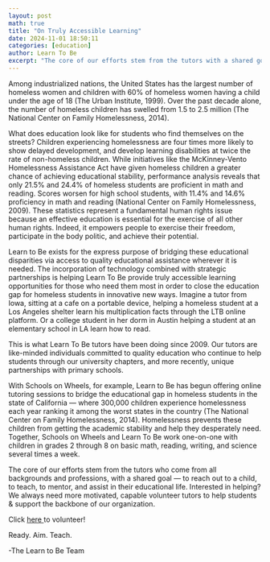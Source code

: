 ```yaml
---
layout: post
math: true
title: "On Truly Accessible Learning"
date: 2024-11-01 18:50:11
categories: [education]
author: Learn To Be
excerpt: "The core of our efforts stem from the tutors with a shared goal — to reach out to a child, to teach, to mentor, and assist in their educational life."
---
```


<p id="">
 Among industrialized nations, the United States has the largest number of homeless women and children with 60% of homeless women having a child under the age of 18 (The Urban Institute, 1999). Over the past decade alone, the number of homeless children has swelled from 1.5 to 2.5 million (The National Center on Family Homelessness, 2014).
</p>
<p id="">
 What does education look like for students who find themselves on the streets? Children experiencing homelessness are four times more likely to show delayed development, and develop learning disabilities at twice the rate of non-homeless children. While initiatives like the McKinney-Vento Homelessness Assistance Act have given homeless children a greater chance of achieving educational stability, performance analysis reveals that only 21.5% and 24.4% of homeless students are proficient in math and reading. Scores worsen for high school students, with 11.4% and 14.6% proficiency in math and reading (National Center on Family Homelessness, 2009). These statistics represent a fundamental human rights issue because an effective education is essential for the exercise of all other human rights. Indeed, it empowers people to exercise their freedom, participate in the body politic, and achieve their potential.
</p>
<p id="">
 Learn to Be exists for the express purpose of bridging these educational disparities via access to quality educational assistance wherever it is needed. The incorporation of technology combined with strategic partnerships is helping Learn To Be provide truly accessible learning opportunities for those who need them most in order to close the education gap for homeless students in innovative new ways. Imagine a tutor from Iowa, sitting at a cafe on a portable device, helping a homeless student at a Los Angeles shelter learn his multiplication facts through the LTB online platform. Or a college student in her dorm in Austin helping a student at an elementary school in LA learn how to read.
</p>
<p id="">
 This is what Learn To Be tutors have been doing since 2009. Our tutors are like-minded individuals committed to quality education who continue to help students through our university chapters, and more recently, unique partnerships with primary schools.
</p>
<p id="">
 With Schools on Wheels, for example, Learn to Be has begun offering online tutoring sessions to bridge the educational gap in homeless students in the state of California — where 300,000 children experience homelessness each year ranking it among the worst states in the country (The National Center on Family Homelessness, 2014). Homelessness prevents these children from getting the academic stability and help they desperately need. Together, Schools on Wheels and Learn To Be work one-on-one with children in grades 2 through 8 on basic math, reading, writing, and science several times a week.
</p>
<p id="">
 The core of our efforts stem from the tutors who come from all backgrounds and professions, with a shared goal — to reach out to a child, to teach, to mentor, and assist in their educational life. Interested in helping? We always need more motivated, capable volunteer tutors to help students &amp; support the backbone of our organization.
</p>
<p id="">
 Click
 <a href="https://www.learntobe.org/apply" target="_blank">
  here
 </a>
 to volunteer!
</p>
<p id="">
 Ready. Aim. Teach.
</p>
<p id="">
 -The Learn to Be Team
</p>
<p id="">
 ‍
</p>
